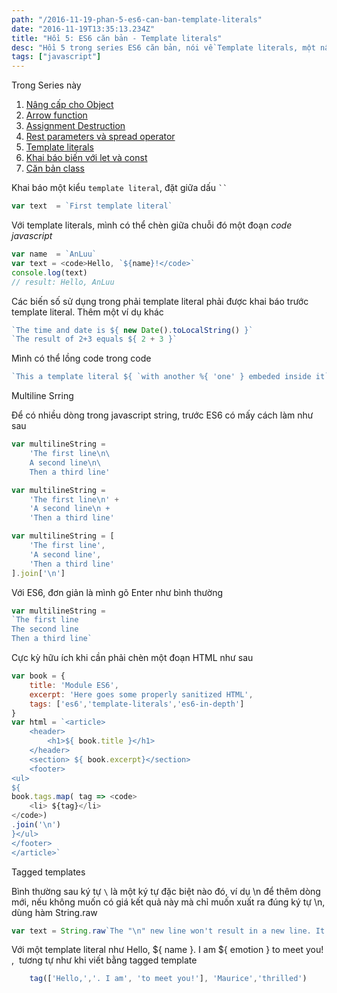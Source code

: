 ```yaml
---
path: "/2016-11-19-phan-5-es6-can-ban-template-literals"
date: "2016-11-19T13:35:13.234Z"
title: "Hồi 5: ES6 căn bản - Template literals"
desc: "Hồi 5 trong series ES6 căn bản, nói về Template literals, một nâng cấp lớn cho string"
tags: ["javascript"]
---
```


Trong Series này

1. [Nâng cấp cho Object](https://luubinhan.github.io/blog/2016-11-15-chuong-1-es6-can-ban)
2. [Arrow function](https://luubinhan.github.io/blog/2016-11-16-chuong-2-es6-can-ban-arrow-function/)
3. [Assignment Destruction](https://luubinhan.github.io/blog/2016-11-17-phan-3-es6-can-ban-assignment-destructuring)
4. [Rest parameters và spread operator](https://luubinhan.github.io/blog/2016-11-18-phan-4-es6-can-ban-rest-parameters-va-spread-operator)
5. [Template literals](https://luubinhan.github.io/blog/2016-11-19-phan-5-es6-can-ban-template-literals)
6. [Khai báo biến với let và const](https://luubinhan.github.io/blog/2016-11-20-phan-6-es6-can-ban-khai-bao-let-const)
7. [Căn bản class](https://luubinhan.github.io/blog/2016-11-21-phan-7-es6-can-ban-classes)


Khai báo một kiểu `template literal`, đặt giữa dấu <code>``</code>

```js
var text  = `First template literal`
```


Với template literals, mình có thể chèn giữa chuỗi đó một đoạn *code javascript*

```js
var name  = `AnLuu`
var text = <code>Hello, `${name}!</code>`
console.log(text)
// result: Hello, AnLuu
```

Các biến số sử dụng trong phải template literal phải được khai báo trước template literal. Thêm một ví dụ khác

```js
`The time and date is ${ new Date().toLocalString() }`
`The result of 2+3 equals ${ 2 + 3 }`
```

Mình có thể lồng code trong code

```js
`This a template literal ${ `with another %{ 'one' } embeded inside it`}`
```

Multiline Srring

Để có nhiều dòng trong javascript string, trước ES6 có mấy cách làm như sau

```js
var multilineString =
    'The first line\n\
    A second line\n\
    Then a third line'

var multilineString =
    'The first line\n' +
    'A second line\n +
    'Then a third line'

var multilineString = [
    'The first line',
    'A second line',
    'Then a third line'
].join['\n']
```

Với ES6, đơn giản là mình gõ Enter như bình thường

```js
var multilineString =
`The first line
The second line
Then a third line`
```

Cực kỳ hữu ích khi cần phải chèn một đoạn HTML như sau

```js
var book = {
    title: 'Module ES6',
    excerpt: 'Here goes some properly sanitized HTML',
    tags: ['es6','template-literals','es6-in-depth']
}
var html = `<article>
    <header>
        <h1>${ book.title }</h1>
    </header>
    <section> ${ book.excerpt}</section>
    <footer>
<ul>
${
book.tags.map( tag => <code>
    <li> ${tag}</li>
</code>)
.join('\n')
}</ul>
</footer>
</article>`
```

Tagged templates

Bình thường sau ký tự `\` là một ký tự đặc biệt nào đó, ví dụ \n để thêm dòng mới, nếu không muốn có giá kết quả này mà chỉ muốn xuất ra đúng ký tự \n, dùng hàm String.raw

```js
var text = String.raw`The "\n" new line won't result in a new line. It'll be escapted`
```

Với một template literal như Hello, ${ name }. I am ${ emotion } to meet you! ,  tương tự như khi viết bằng tagged template

```js
    tag(['Hello,','. I am', 'to meet you!'], 'Maurice','thrilled')
```
